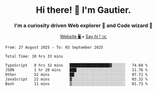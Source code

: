 <h1 align="center">Hi there! 👋 I'm Gautier.</h1>
<h3 align="center">I'm a curiosity driven Web explorer 🚀 and Code wizard 🧙</h3>

<p align="center">
  <a href="https://xisabla.github.io/">Website 🖥️ </a> •
  <a href="mailto:xisabla.dev@gmail.com">Say hi ! ✉️</a>
</p>

<!--START_SECTION:waka-->

```txt
From: 27 August 2025 - To: 03 September 2025

Total Time: 10 hrs 33 mins

TypeScript   8 hrs 32 mins   ██████████████████▓░░░░░░   74.60 %
JSON         1 hr 20 mins    ███░░░░░░░░░░░░░░░░░░░░░░   11.76 %
Other        52 mins         ██░░░░░░░░░░░░░░░░░░░░░░░   07.71 %
JavaScript   22 mins         ▓░░░░░░░░░░░░░░░░░░░░░░░░   03.32 %
Bash         11 mins         ▒░░░░░░░░░░░░░░░░░░░░░░░░   01.73 %
```

<!--END_SECTION:waka-->

